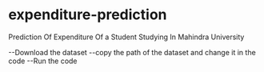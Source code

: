 # expenditure-prediction
Prediction Of Expenditure Of a Student Studying In Mahindra University

--Download the dataset
--copy the path of the dataset and change it in the code
--Run the code
